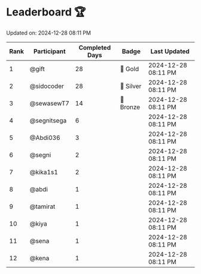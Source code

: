 # Leaderboard 🏆

Updated on: 2024-12-28 08:11 PM

| Rank | Participant       | Completed Days | Badge      | Last Updated         |
|------|-------------------|----------------|------------|----------------------|
| 1    | @gift             | 28             | 🏅 Gold     | 2024-12-28 08:11 PM |
| 2    | @sidocoder        | 28             | 🥈 Silver   | 2024-12-28 08:11 PM |
| 3    | @sewasewT7        | 14             | 🥉 Bronze   | 2024-12-28 08:11 PM |
| 4    | @segnitsega       | 6              |            | 2024-12-28 08:11 PM |
| 5    | @Abdi036          | 3              |            | 2024-12-28 08:11 PM |
| 6    | @segni            | 2              |            | 2024-12-28 08:11 PM |
| 7    | @kika1s1          | 2              |            | 2024-12-28 08:11 PM |
| 8    | @abdi             | 1              |            | 2024-12-28 08:11 PM |
| 9    | @tamirat          | 1              |            | 2024-12-28 08:11 PM |
| 10   | @kiya             | 1              |            | 2024-12-28 08:11 PM |
| 11   | @sena             | 1              |            | 2024-12-28 08:11 PM |
| 12   | @kena             | 1              |            | 2024-12-28 08:11 PM |
